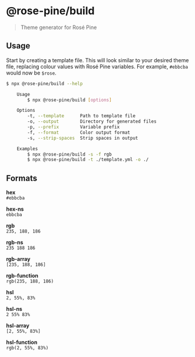 # @rose-pine/build

> Theme generator for Rosé Pine

## Usage

Start by creating a template file. This will look similar to your desired theme file, replacing colour values with Rosé Pine variables. For example, `#ebbcba` would now be `$rose`.

```sh
$ npx @rose-pine/build --help

	Usage
		$ npx @rose-pine/build [options]

	Options
		-t, --template      Path to template file
		-o, --output        Directory for generated files
		-p, --prefix        Variable prefix
		-f, --format        Color output format
		-s, --strip-spaces  Strip spaces in output

	Examples
		$ npx @rose-pine/build -s -f rgb
		$ npx @rose-pine/build -t ./template.yml -o ./
```

## Formats

**hex**\
`#ebbcba`

**hex-ns**\
`ebbcba`

**rgb**\
`235, 188, 186`

**rgb-ns**\
`235 188 186`

**rgb-array**\
`[235, 188, 186]`

**rgb-function**\
`rgb(235, 188, 186)`

**hsl**\
`2, 55%, 83%`

**hsl-ns**\
`2 55% 83%`

**hsl-array**\
`[2, 55%, 83%]`

**hsl-function**\
`rgb(2, 55%, 83%)`
